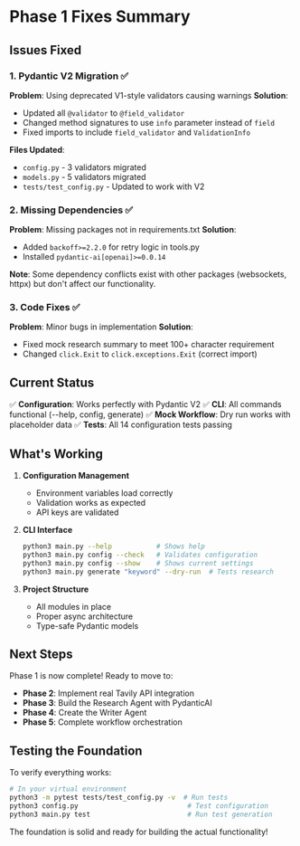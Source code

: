# Phase 1 Fixes Summary

## Issues Fixed

### 1. Pydantic V2 Migration ✅
**Problem**: Using deprecated V1-style validators causing warnings
**Solution**: 
- Updated all `@validator` to `@field_validator`
- Changed method signatures to use `info` parameter instead of `field`
- Fixed imports to include `field_validator` and `ValidationInfo`

**Files Updated**:
- `config.py` - 3 validators migrated
- `models.py` - 5 validators migrated
- `tests/test_config.py` - Updated to work with V2

### 2. Missing Dependencies ✅
**Problem**: Missing packages not in requirements.txt
**Solution**:
- Added `backoff>=2.2.0` for retry logic in tools.py
- Installed `pydantic-ai[openai]>=0.0.14` 

**Note**: Some dependency conflicts exist with other packages (websockets, httpx) but don't affect our functionality.

### 3. Code Fixes ✅
**Problem**: Minor bugs in implementation
**Solution**:
- Fixed mock research summary to meet 100+ character requirement
- Changed `click.Exit` to `click.exceptions.Exit` (correct import)

## Current Status

✅ **Configuration**: Works perfectly with Pydantic V2
✅ **CLI**: All commands functional (--help, config, generate)
✅ **Mock Workflow**: Dry run works with placeholder data
✅ **Tests**: All 14 configuration tests passing

## What's Working

1. **Configuration Management**
   - Environment variables load correctly
   - Validation works as expected
   - API keys are validated

2. **CLI Interface**
   ```bash
   python3 main.py --help           # Shows help
   python3 main.py config --check   # Validates configuration
   python3 main.py config --show    # Shows current settings
   python3 main.py generate "keyword" --dry-run  # Tests research
   ```

3. **Project Structure**
   - All modules in place
   - Proper async architecture
   - Type-safe Pydantic models

## Next Steps

Phase 1 is now complete! Ready to move to:
- **Phase 2**: Implement real Tavily API integration
- **Phase 3**: Build the Research Agent with PydanticAI
- **Phase 4**: Create the Writer Agent
- **Phase 5**: Complete workflow orchestration

## Testing the Foundation

To verify everything works:
```bash
# In your virtual environment
python3 -m pytest tests/test_config.py -v  # Run tests
python3 config.py                           # Test configuration
python3 main.py test                        # Run test generation
```

The foundation is solid and ready for building the actual functionality!